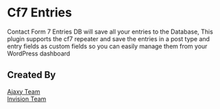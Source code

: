 # Cf7 Entries
 
Contact Form 7 Entries DB will save all your entries to the Database, This plugin supports the cf7 repeater and save the entries in a post type and entry fields as custom fields so you can easily manage them from your WordPress dashboard

## Created By
[Ajaxy Team](https://ajaxy.org/)<br/>
[Invision Team](https://invision.ae/)